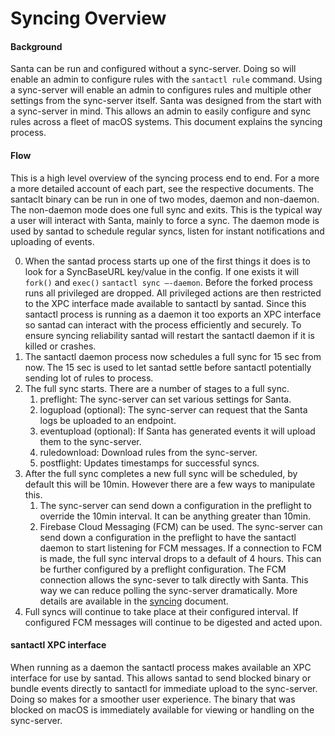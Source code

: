 # Syncing Overview

#### Background

Santa can be run and configured without a sync-server. Doing so will enable an admin to configure rules with the `santactl rule` command. Using a sync-server will enable an admin to configures rules and multiple other settings from the sync-server itself. Santa was designed from the start with a sync-server in mind. This allows an admin to easily configure and sync rules across a fleet of macOS systems. This document explains the syncing process.

#### Flow

This is a high level overview of the syncing process end to end. For a more a more detailed account of each part, see the respective documents. The santaclt binary can be run in one of two modes, daemon and non-daemon. The non-daemon mode does one full sync and exits. This is the typical way a user will interact with Santa, mainly to force a sync. The daemon mode is used by santad to schedule regular syncs, listen for instant notifications and uploading of events.

0. When the santad process starts up one of the first things it does is to look for a SyncBaseURL key/value in the config. If one exists it will `fork()` and `exec()` `santactl sync —-daemon`. Before the forked process runs all privileged are dropped. All privileged actions are then restricted to the XPC interface made available to santactl by santad. Since this santactl process is running as a daemon it too exports an XPC interface so santad can interact with the process efficiently and securely. To ensure syncing reliability santad will restart the santactl daemon if it is killed or crashes.
1. The santactl daemon process now schedules a full sync for 15 sec from now. The 15 sec is used to let santad settle before santactl potentially sending lot of rules to process.
2. The full sync starts. There are a number of stages to a full sync.
   1. preflight: The sync-server can set various settings for Santa.
   2. logupload (optional): The sync-server can request that the Santa logs be uploaded to an endpoint.
   3. eventupload (optional): If Santa has generated events it will upload them to the sync-server.
   4. ruledownload: Download rules from the sync-server.
   5. postflight: Updates timestamps for successful syncs.
3. After the full sync completes a new full sync will be scheduled, by default this will be 10min. However there are a few ways to manipulate this.
   1. The sync-server can send down a configuration in the preflight to override the 10min interval. It can be anything greater than 10min.
   2. Firebase Cloud Messaging (FCM) can be used. The sync-server can send down a configuration in the preflight to have the santactl daemon to start listening for FCM messages. If a connection to FCM is made, the full sync interval drops to a default of 4 hours. This can be further configured by a preflight configuration. The FCM connection allows the sync-sever to talk directly with Santa. This way we can reduce polling the sync-server dramatically. More details are available in the [syncing](../details/syncing.md) document.
4. Full syncs will continue to take place at their configured interval. If configured FCM messages will continue to be digested and acted upon.

#### santactl XPC interface

When running as a daemon the santactl process makes available an XPC interface for use by santad. This allows santad to send blocked binary or bundle events directly to santactl for immediate upload to the sync-server. Doing so makes for a smoother user experience. The binary that was blocked on macOS is immediately available for viewing or handling on the sync-server.

